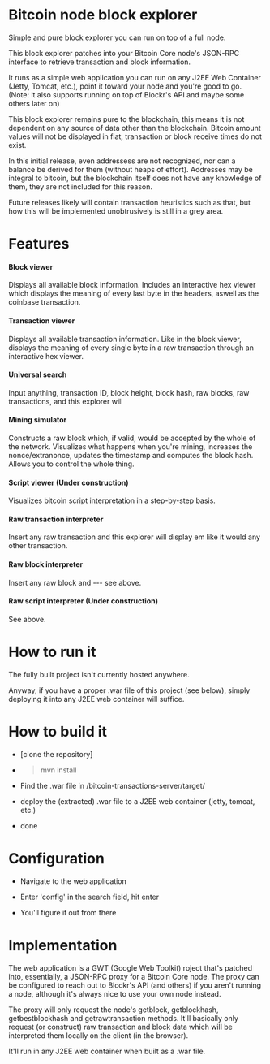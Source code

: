 # Bitcoin node block explorer

Simple and pure block explorer you can run on top of a full node.

This block explorer patches into your Bitcoin Core node's JSON-RPC interface to retrieve transaction and block information.

It runs as a simple web application you can run on any J2EE Web Container (Jetty, Tomcat, etc.), point it toward your node and you're good to go. (Note: it also supports running on top of Blockr's API and maybe some others later on)

This block explorer remains pure to the blockchain, this means it is not dependent on any source of data other than the blockchain. Bitcoin amount values will not be displayed in fiat, transaction or block receive times do not exist.

In this initial release, even addressess are not recognized, nor can a balance be derived for them (without heaps of effort). Addresses may be integral to bitcoin, but the blockchain itself does not have any knowledge of them, they are not included for this reason.

Future releases likely will contain transaction heuristics such as that, but how this will be implemented unobtrusively is still in a grey area.

# Features

#### Block viewer

Displays all available block information. Includes an interactive hex viewer which displays the meaning of every last byte in the headers, aswell as the coinbase transaction.

#### Transaction viewer

Displays all available transaction information. Like in the block viewer, displays the meaning of every single byte in a raw transaction through an interactive hex viewer.

#### Universal search

Input anything, transaction ID, block height, block hash, raw blocks, raw transactions, and this explorer will 

#### Mining simulator

Constructs a raw block which, if valid, would be accepted by the whole of the network. Visualizes what happens when you're mining, increases the nonce/extranonce, updates the timestamp and computes the block hash. Allows you to control the whole thing.

#### Script viewer (Under construction)

Visualizes bitcoin script interpretation in a step-by-step basis.

#### Raw transaction interpreter

Insert any raw transaction and this explorer will display em like it would any other transaction.

#### Raw block interpreter

Insert any raw block and --- see above.

#### Raw script interpreter (Under construction) 

See above.

# How to run it

The fully built project isn't currently hosted anywhere.

Anyway, if you have a proper .war file of this project (see below), simply deploying it into any J2EE web container will suffice.

# How to build it

- [clone the repository]

- > mvn install

- Find the .war file in /bitcoin-transactions-server/target/

- deploy the (extracted) .war file to a J2EE web container (jetty, tomcat, etc.)

- done

# Configuration

- Navigate to the web application

- Enter 'config' in the search field, hit enter

- You'll figure it out from there

# Implementation

The web application is a GWT (Google Web Toolkit) roject that's patched into, essentially, a JSON-RPC proxy for a Bitcoin Core node. The proxy can be configured to reach out to Blockr's API (and others) if you aren't running a node, although it's always nice to use your own node instead.

The proxy will only request the node's getblock, getblockhash, getbestblockhash and getrawtransaction methods. It'll basically only request (or construct) raw transaction and block data which will be interpreted them locally on the client (in the browser).

It'll run in any J2EE web container when built as a .war file.
